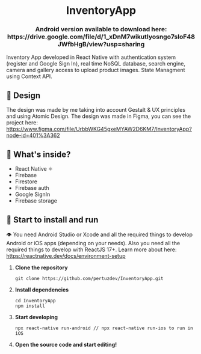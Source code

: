 <h1 align="center">
  InventoryApp
</h1>

<h3 align="center"> 
  Android version available to download here: https://drive.google.com/file/d/1_xDnM7wikutIyosngo7sIoF48JWfbHgB/view?usp=sharing
</h3>

Inventory App developed in React Native with authentication system (register and Google Sign In), real time NoSQL database, search engine, 
camera and gallery access to upload product images. State Managment using Context API.

## 🎨 Design

The design was made by me taking into account Gestalt & UX principles and using Atomic Design. 
The design was made in Figma, you can see the project here: https://www.figma.com/file/UrbbWKG45gxeMYAW2D6KM7/InventoryApp?node-id=401%3A362

## 🧐 What's inside?

- React Native ⚛
- Firebase 
- Firestore
- Firebase auth
- Google SignIn 
- Firebase storage


## 🚀 Start to install and run

👁 You need Android Studio or Xcode and all the required things to develop Android or iOS apps (depending on your needs). Also you need all the required things
to develop with ReactJS 17+. Learn more about here: https://reactnative.dev/docs/environment-setup

1.  **Clone the repository**

    ```shell
    git clone https://github.com/pertuzdev/InventoryApp.git
    ```

1.  **Install dependencies**

    ```shell
    cd InventoryApp
    npm install
    ```
    
1.  **Start developing**

    ```shell
    npx react-native run-android // npx react-native run-ios to run in iOS
    ```

1.  **Open the source code and start editing!**

  
